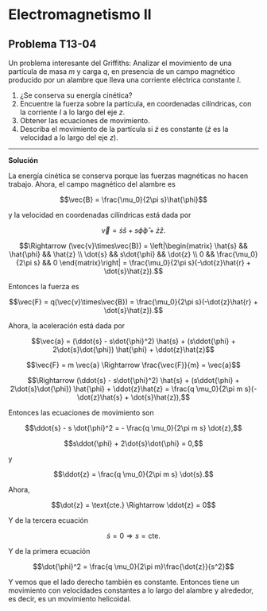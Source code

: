 # Electromagnetismo II
## Problema T13-04

Un problema interesante del Griffiths: Analizar el movimiento de una partícula
de masa $`m`$ y carga $`q`$, en presencia de un campo magnético producido por
un alambre que lleva una corriente eléctrica constante $`I`$.

1. ¿Se conserva su energía cinética?
2. Encuentre la fuerza sobre la partícula, en coordenadas cilíndricas, con la
corriente $`I`$ a lo largo del eje $`z`$.
3. Obtener las ecuaciones de movimiento.
4. Describa el movimiento de la partícula si $`\dot{z}`$ es constante
($`\dot{z}`$ es la velocidad a lo largo del eje $`z`$).

---

**Solución**

La energía cinética se conserva porque las fuerzas magnéticas no hacen trabajo.
Ahora, el campo magnético del alambre es

```math
\vec{B} = \frac{\mu_0}{2\pi s}\hat{\phi}
```

y la velocidad en coordenadas cilíndricas está dada por

```math
\vec{v} = \dot{s}\hat{s} + s\dot{\phi}\hat{\phi} + \dot{z}\hat{z}.
```

```math
\Rightarrow
(\vec{v}\times\vec{B}) = \left|\begin{matrix}
\hat{s} && \hat{\phi} && \hat{z} \\
\dot{s} && s\dot{\phi} && \dot{z} \\
0 && \frac{\mu_0}{2\pi s} && 0 
\end{matrix}\right|
= \frac{\mu_0}{2\pi s}(-\dot{z}\hat{r} + \dot{s}\hat{z}).
```

Entonces la fuerza es

```math
\vec{F}
= q(\vec{v}\times\vec{B})
= \frac{\mu_0}{2\pi s}(-\dot{z}\hat{r} + \dot{s}\hat{z}).
```

Ahora, la aceleración está dada por

```math
\vec{a}
= (\ddot{s} - s\dot{\phi}^2) \hat{s}
+ (s\ddot{\phi} + 2\dot{s}\dot{\phi}) \hat{\phi}
+ \ddot{z}\hat{z}
```

```math
\vec{F} = m \vec{a} \Rightarrow \frac{\vec{F}}{m} = \vec{a}
```

```math
\Rightarrow
(\ddot{s} - s\dot{\phi}^2) \hat{s}
+ (s\ddot{\phi} + 2\dot{s}\dot{\phi}) \hat{\phi}
+ \ddot{z}\hat{z}
= \frac{q \mu_0}{2\pi m s}(-\dot{z}\hat{s} + \dot{s}\hat{z}),
```

Entonces las ecuaciones de movimiento son

```math
\ddot{s} - s \dot{\phi}^2 = - \frac{q \mu_0}{2\pi m s} \dot{z},
```

```math
s\ddot{\phi} + 2\dot{s}\dot{\phi} = 0,
```

y

```math
\ddot{z} = \frac{q \mu_0}{2\pi m s} \dot{s}.
```

Ahora,

```math
\dot{z} = \text{cte.} \Rightarrow \ddot{z} = 0
```

Y de la tercera ecuación

```math
\dot{s} = 0 \Rightarrow s = \text{cte.}
```

Y de la primera ecuación

```math
\dot{\phi}^2 = \frac{q \mu_0}{2\pi m}\frac{\dot{z}}{s^2}
```

Y vemos que el lado derecho también es constante. Entonces tiene
un movimiento con velocidades constantes a lo largo del alambre y
alrededor, es decir, es un movimiento helicoidal.
